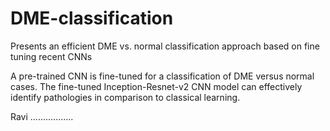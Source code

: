 # DME-classification
Presents an efficient DME vs. normal classification approach based
on fine tuning recent CNNs

A pre-trained CNN is fine-tuned
for a classification of DME versus normal cases. The fine-tuned Inception-Resnet-v2
CNN model can effectively identify pathologies in comparison to classical learning.

Ravi .................
